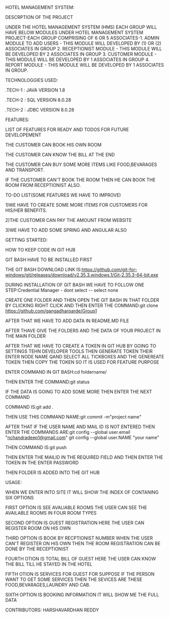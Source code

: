 
HOTEL MANAGEMENT SYSTEM:

DESCRPTION OF THE PROJECT

UNDER THE HOTEL MANAGEMENT SYSTEM (HMS) EACH GROUP WILL HAVE BELOW MODULES UNDER HOTEL MANAGEMENT SYSTEM PROJECT-EACH GROUP COMPRISING OF 6 OR 5 ASSOCIATES-1. ADMIN MODULE TO ADD USERS - THIS MODULE WILL DEVELOPED BY (1) OR (2) ASSOCIATES IN GROUP 2. RECEPTIONIST MODULE - THIS MODULE WILL BE DEVELOPED BY 2 ASSOCIATES IN GROUP 3. CUSTOMER MODULE - THIS MODULE WILL BE DEVELOPED BY 1 ASSOCIATES IN GROUP 4. REPORT MODULE - THIS MODULE WILL BE DEVELOPED BY 1 ASSOCIATES IN GROUP.

TECHNOLOGGIES USED:

.TECH-1 : JAVA VERSION 1.8

.TECH-2 : SQL VERSION 8.0.28

.TECH-2 : JDBC VERSION 8.0.28

FEATURES:

LIST OF FEATURES FOR READY AND TODOS FOR FUTURE DEVELOPEMENT

THE CUSTOMER CAN BOOK HIS OWN ROOM

THE CUSTOMER CAN KNOW THE BILL AT THE END

THE CUSTOMER CAN BUY SOME MORE ITEMS LIKE FOOD,BEVARAGES AND TRANSPORT.

IF THE CUSTOMER CAN'T BOOK THE ROOM THEN HE CAN BOOK THE ROOM FROM RECEPTIONIST ALSO.

TO-DO LIST(SOME FEATURES WE HAVE TO IMPROVE)

1)WE HAVE TO CREATE SOME MORE ITEMS FOR CUSTOMERS FOR HIS/HER BENEFITS.

2)THE CUSTOMER CAN PAY THE AMOUNT FROM WEBSITE

3)WE HAVE TO ADD SOME SPRING AND ANGULAR ALSO

GETTING STARTED:

HOW TO KEEP CODE IN GIT HUB

GIT BASH HAVE TO BE INSTALLED FIRST

THE GIT BASH DOWNLOAD LINK IS:https://github.com/git-for-windows/git/releases/download/v2.35.3.windows.1/Git-2.35.3-64-bit.exe

DURING INSTALLATION OF GIT BASH WE HAVE TO FOLLOW ONE STEP:Credential Manager - dont select -- select none

CREATE ONE FOLDER AND THEN OPEN THE GIT BASH IN THAT FOLDER BY CLICKING RIGHT CLICK AND THEN ENTER THE COMMAND:git clone https://github.com/gangadharparde/Group1

AFTER THAT WE HAVE TO ADD DATA IN README.MD FILE

AFTER THAVE GIVE THE FOLDERS AND THE DATA OF YOUR PROJECT IN THE MAIN FOLDER

AFTER THAT WE HAVE TO CREATE A TOKEN IN GIT HUB BY GOING TO SETTINGS TEHN DEVELOPER TOOLS THEN GENERATE TOKEN THEIR ENTER NODE NAME QAND SELECT ALL TICKBOXES AND THE GENEREATE TOKEN THEN COPY THE TOKEN SO IT IS USED FOR FEATURE PURPOSE

ENTER COMMAND IN GIT BASH:cd foldername/

THEN ENTER THE COMMAND:git status

IF THE DATA IS GOING TO ADD SOME MORE THEN ENTER THE NEXT COMMAND

COMMAND IS:git add .

THEN USE THIS COMMAND NAME:git commit -m"project name"

AFTER THAT IF THE USER NAME AND MAIL ID IS NOT ENTERED THEN ENTER THE COMMANDS ARE:git config --global user.email "nchandradeep1@gmail.com" git config --global user.NAME "your name"

THEN COMMAND IS:git push

THEN ENTER THE MAILID IN THE REQUIRED FIELD AND THEN ENTER THE TOKEN IN THE ENTER PASSWORD

THEN FOLDER IS ADDED INTO THE GIT HUB

USAGE:

WHEN WE ENTER INTO SITE IT WILL SHOW THE INDEX OF CONTANING SIX OPTIONS

FIRST OPTION IS SEE AVALIABLE ROOMS THE USER CAN SEE THE AVAILABLE ROOMS IN FOUR ROOM TYPES

SECOND OPTION IS GUEST REGISTRATION HERE THE USER CAN REGISTER ROOM ON HIS OWN

THIRD OPTION IS BOOK BY RECPTIONIST NUMBER WHEN THE USER CAN'T REGISTER ON HIS OWN THEN THE ROOM REGISTRATION CAN BE DONE BY THE RECEPTIONIST

FOURTH OTION IS TOTAL BILL OF GUEST HERE THE USER CAN KNOW THE BILL TILL HE STAYED IN THE HOTEL

FIFTH OTION IS SERVICES FOR GUEST FOR SUPPOSE IF THE PERSON WANT TO GET SOME SERVICES THEN THE SEVICES ARE THESE FOOD,BEVARAGES,LAUNDRY AND CAB.

SIXTH OPTION IS BOOKING INFORMATION IT WILL SHOW ME THE FULL DATA

CONTRIBUTORS:
HARSHAVARDHAN REDDY
